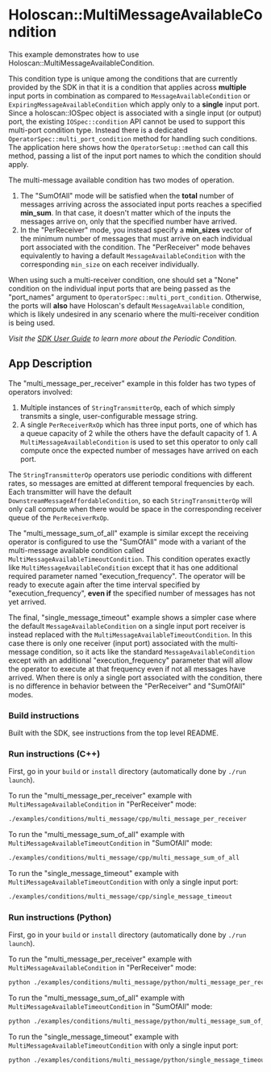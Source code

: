 # Holoscan::MultiMessageAvailableCondition

This example demonstrates how to use Holoscan::MultiMessageAvailableCondition.

This condition type is unique among the conditions that are currently provided by the SDK in that it is a condition that applies across **multiple** input ports in combination as compared to `MessageAvailableCondition` or `ExpiringMessageAvailableCondition` which apply only to a **single** input port. Since a holoscan::IOSpec object is associated with a single input (or output) port, the existing `IOSpec::condition` API cannot be used to support this multi-port condition type. Instead there is a dedicated `OperatorSpec::multi_port_condition` method for handling such conditions. The application here shows how the `OperatorSetup::method` can call this method, passing a list of the input port names to which the condition should apply.

The multi-message available condition has two modes of operation. 

  1. The "SumOfAll" mode will be satisfied when the **total** number of messages arriving across the associated input ports reaches a specified **min_sum**. In that case, it doesn't matter which of the inputs the messages arrive on, only that the specified number have arrived.
  2. In the "PerReceiver" mode, you instead specify a **min_sizes** vector of the minimum number of messages that must arrive on each individual port associated with the condition. The "PerReceiver" mode behaves equivalently to having a default `MessageAvailableCondition` with the corresponding `min_size` on each receiver individually.

When using such a multi-receiver condition, one should set a "None" condition on the individual input ports that are being passed as the "port_names" argument to `OperatorSpec::multi_port_condition`. Otherwise, the ports will **also** have Holoscan's default `MessageAvailable` condition, which is likely undesired in any scenario where the multi-receiver condition is being used.

*Visit the [SDK User Guide](https://docs.nvidia.com/holoscan/sdk-user-guide/components/conditions.html) to learn more about the Periodic Condition.*

## App Description

The "multi_message_per_receiver" example in this folder has two types of operators involved:
  1. Multiple instances of `StringTransmitterOp`, each of which simply transmits a single, user-configurable message string.
  2. A single `PerReceiverRxOp` which has three input ports, one of which has a queue capacity of 2 while the others have the default capacity of 1. A `MultiMessageAvailableCondition` is used to set this operator to only call compute once the expected number of messages have arrived on each port.

The `StringTransmitterOp` operators use periodic conditions with different rates, so messages are emitted at different temporal frequencies by each. Each transmitter will have the default `DownstreamMessageAffordableCondition`, so each `StringTransmitterOp` will only call compute when there would be space in the corresponding receiver queue of the `PerReceiverRxOp`.

The "multi_message_sum_of_all" example is similar except the receiving operator is configured to use the "SumOfAll" mode with a variant of the multi-message available condition called `MultiMessageAvailableTimeoutCondition`. This condition operates exactly like `MultiMessageAvailableCondition` except that it has one additional required parameter named "execution_frequency". The operator will be ready to execute again after the time interval specified by "execution_frequency", **even if** the specified number of messages has not yet arrived.

The final, "single_message_timeout" example shows a simpler case where the default `MessageAvailableCondition` on a single input port receiver is instead replaced with the `MultiMessageAvailableTimeoutCondition`. In this case there is only one receiver (input port) associated with the multi-message condition, so it acts like the standard `MessageAvailableCondition` except with an additional "execution_frequency" parameter that will allow the operator to execute at that frequency even if not all messages have arrived. When there is only a single port associated with the condition, there is no difference in behavior between the "PerReceiver" and "SumOfAll" modes.

### Build instructions

Built with the SDK, see instructions from the top level README.

### Run instructions (C++)

First, go in your `build` or `install` directory (automatically done by `./run launch`).

To run the "multi_message_per_receiver" example with `MultiMessageAvailableCondition` in "PerReceiver" mode:
```bash
./examples/conditions/multi_message/cpp/multi_message_per_receiver
```

To run the "multi_message_sum_of_all" example with `MultiMessageAvailableTimeoutCondition` in "SumOfAll" mode:
```bash
./examples/conditions/multi_message/cpp/multi_message_sum_of_all
```

To run the "single_message_timeout" example with `MultiMessageAvailableTimeoutCondition` with only a single input port:
```bash
./examples/conditions/multi_message/cpp/single_message_timeout
```

### Run instructions (Python)

First, go in your `build` or `install` directory (automatically done by `./run launch`).

To run the "multi_message_per_receiver" example with `MultiMessageAvailableCondition` in "PerReceiver" mode:
```bash
python ./examples/conditions/multi_message/python/multi_message_per_receiver.py
```

To run the "multi_message_sum_of_all" example with `MultiMessageAvailableTimeoutCondition` in "SumOfAll" mode:
```bash
python ./examples/conditions/multi_message/python/multi_message_sum_of_all.py
```

To run the "single_message_timeout" example with `MultiMessageAvailableTimeoutCondition` with only a single input port:
```bash
python ./examples/conditions/multi_message/python/single_message_timeout.py
```
